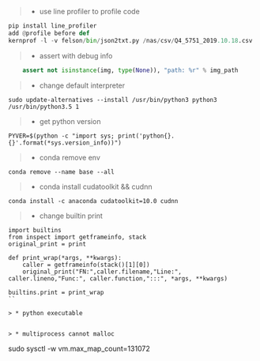 > * use line profiler to profile code
```python
pip install line_profiler
add @profile before def
kernprof -l -v felson/bin/json2txt.py /nas/csv/Q4_5751_2019.10.18.csv ./
```
> * assert with debug info
```python
    assert not isinstance(img, type(None)), "path: %r" % img_path
```
> * change default interpreter
```shell
sudo update-alternatives --install /usr/bin/python3 python3 /usr/bin/python3.5 1
```
> * get python version
```
PYVER=$(python -c "import sys; print('python{}.{}'.format(*sys.version_info))")
```
> * conda remove env
```
conda remove --name base --all
```
> * conda install cudatoolkit && cudnn
```
conda install -c anaconda cudatoolkit=10.0 cudnn
```

> * change builtin print
```
import builtins
from inspect import getframeinfo, stack
original_print = print

def print_wrap(*args, **kwargs):
    caller = getframeinfo(stack()[1][0])
    original_print("FN:",caller.filename,"Line:", caller.lineno,"Func:", caller.function,":::", *args, **kwargs)

builtins.print = print_wrap
``

> * python executable
```

```

> * multiprocess cannot malloc
```
sudo sysctl -w vm.max_map_count=131072
```
